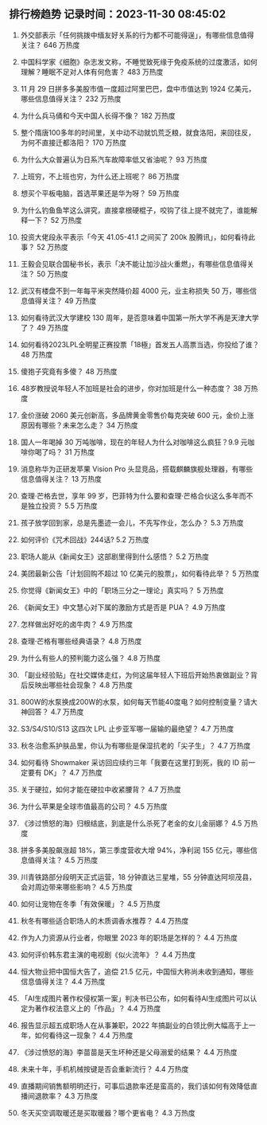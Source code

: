 
## 排行榜趋势 记录时间：2023-11-30 08:45:02
  
  1. 外交部表示「任何挑拨中缅友好关系的行为都不可能得逞」，有哪些信息值得关注？ 646 万热度
    
  2. 中国科学家《细胞》杂志发文称，不睡觉致死缘于免疫系统的过度激活，如何理解？睡眠不足对人体有何危害？ 483 万热度
    
  3. 11 月 29 日拼多多美股市值一度超过阿里巴巴，盘中市值达到 1924 亿美元，哪些信息值得关注？ 232 万热度
    
  4. 为什么兵马俑和今天中国人长得不像？ 182 万热度
    
  5. 整个隋唐100多年的时间里，关中动不动就饥荒乏粮，就食洛阳，来回往反，为何不直接迁都洛阳？ 170 万热度
    
  6. 为什么大众普遍认为日系汽车故障率低又省油呢？ 93 万热度
    
  7. 上班穷，不上班也穷，为什么还上班呢？ 86 万热度
    
  8. 想买个平板电脑，首选苹果还是华为呀？ 59 万热度
    
  9. 为什么钓鱼鱼竿这么讲究，直接拿根硬棍子，咬钩了往上提不就完了，谁能解释一下？ 52 万热度
    
  10. 投资大佬段永平表示「今天 41.05-41.1 之间买了 200k 股腾讯」，如何看待此事？ 52 万热度
    
  11. 王毅会见联合国秘书长，表示「决不能让加沙战火重燃」，有哪些信息值得关注？ 50 万热度
    
  12. 武汉有楼盘不到一年每平米突然降价超 4000 元，业主称损失 50 万，哪些信息值得关注？ 49 万热度
    
  13. 如何看待武汉大学建校 130 周年，是否意味着中国第一所大学不再是天津大学了？ 49 万热度
    
  14. 如何看待2023LPL全明星正赛投票「18極」首发五人高票当选，你投给了谁？ 48 万热度
    
  15. 傻狍子究竟有多傻？ 48 万热度
    
  16. 48岁教授说年轻人不加班是社会的进步，你对加班是什么一种态度？ 38 万热度
    
  17. 金价涨破 2060 美元创新高，多品牌黄金零售价每克突破 600 元，金价上涨原因有哪些？未来怎么走？ 34 万热度
    
  18. 国人一年喝掉 30 万吨咖啡，现在的年轻人为什么对咖啡这么疯狂？9.9 元咖啡你喝了吗？ 31 万热度
    
  19. 消息称华为正研发苹果 Vision Pro 头显竞品，搭载麒麟旗舰处理器，有哪些信息值得关注？ 13 万热度
    
  20. 查理·芒格去世，享年 99 岁，巴菲特为什么要和查理·芒格合伙这么多年而不是独立投资？ 5.5 万热度
    
  21. 孩子放学回到家，总是先墨迹一会儿，不先写作业，怎么办？ 5.3 万热度
    
  22. 如何评价《咒术回战》244话? 5.2 万热度
    
  23. 职场人能从《新闻女王》这部剧里得到什么感悟？ 5.2 万热度
    
  24. 美团最新公告「计划回购不超过 10 亿美元的股票」，如何看待此举？ 5 万热度
    
  25. 你觉得《新闻女王》中的「职场三分之一理论」真实吗？ 5 万热度
    
  26. 《新闻女王》中文慧心对下属的激励方式是否是 PUA？ 4.9 万热度
    
  27. 怎样做出好吃的卤牛肉？ 4.9 万热度
    
  28. 查理·芒格有哪些经典语录？ 4.8 万热度
    
  29. 为什么有些人的预判能力这么强？ 4.8 万热度
    
  30. 「副业经验贴」在社交媒体走红，为何这届年轻人下班后开始热衷做副业？背后反映出哪些社会现象？ 4.8 万热度
    
  31. 800W的水泵换成200W的水泵，如何每天节能40度电？如何控制变量？请大神回答？ 4.7 万热度
    
  32. S3/S4/S10/S13 这四次 LPL 止步亚军哪一届输的最绝望？ 4.7 万热度
    
  33. 秋冬治愈系护肤品里，你认为有哪些是保湿抗老的「尖子生」？ 4.7 万热度
    
  34. 如何看待 Showmaker 采访回应续约三年「我要在这里打到死，我的 ID 前一定要有 DK」？ 4.7 万热度
    
  35. 关于硬拉，如何才能在硬拉中收紧腰背？ 4.7 万热度
    
  36. 为什么苹果是全球市值最高的公司？ 4.5 万热度
    
  37. 《涉过愤怒的海》归根结底，到底是什么杀死了老金的女儿金丽娜？ 4.5 万热度
    
  38. 拼多多美股飙涨超 18%，第三季度营收大增 94%，净利润 155 亿元，哪些信息值得关注？ 4.5 万热度
    
  39. 川青铁路部分段明天正式运营，18 分钟直达三星堆，55 分钟直达阿坝茂县，会对周边带来哪些影响？ 4.5 万热度
    
  40. 如何让宠物在冬季「有效保暖」？ 4.5 万热度
    
  41. 秋冬有哪些适合职场人的木质调香水推荐？ 4.4 万热度
    
  42. 作为人力资源从行业者，你眼里 2023 年的职场是怎样的？ 4.4 万热度
    
  43. 如何评价韩东君主演的电视剧《似火流年》？ 4.4 万热度
    
  44. 恒大物业把中国恒大告了，追偿 21.5 亿元，中国恒大称尚未收到通知，哪些信息值得关注？ 4.4 万热度
    
  45. 「AI生成图片著作权侵权第一案」判决书已公布，如何看待AI生成图片可以认定为著作权法意义上的「作品」？ 4.4 万热度
    
  46. 报告显示超五成职场人在从事兼职，2022 年搞副业的白领比例大幅高于上一年，如何看待这一现象？ 4.4 万热度
    
  47. 《涉过愤怒的海》李苗苗是天生坏种还是父母溺爱的结果？ 4.4 万热度
    
  48. 未来十年，手机机械按键是否会重新流行？ 4.4 万热度
    
  49. 直播期间销售额明明还行，可事后退款率还是蛮高的，我们该如何有效降低直播间退款率？ 4.3 万热度
    
  50. 冬天买空调取暖还是买取暖器？哪个更省电？ 4.3 万热度
    